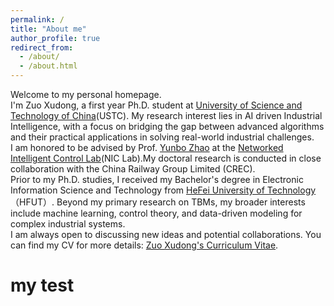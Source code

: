 ```yaml
---
permalink: /
title: "About me"
author_profile: true
redirect_from: 
  - /about/
  - /about.html
---
```

Welcome to my personal homepage.<br>
I'm Zuo Xudong, a first year Ph.D. student at [University of Science and Technology of China](https://www.ustc.edu.cn)(USTC). My research interest lies in AI driven Industrial Intelligence, with a focus on bridging the gap between advanced algorithms and their practical applications in solving real-world industrial challenges.<br>
I am honored to be advised by Prof. [Yunbo Zhao](https://faculty.ustc.edu.cn/ybzhao) at the [Networked Intelligent Control Lab](https://www.niclab.ac.cn)(NIC Lab).My doctoral research is conducted in close collaboration with the China Railway Group Limited (CREC).<br>
Prior to my Ph.D. studies, I received my Bachelor's degree in Electronic Information Science and Technology from [HeFei University of Technology](https://www.hfut.edu.cn)（HFUT）. Beyond my primary research on TBMs, my broader interests include machine learning, control theory, and data-driven modeling for complex industrial systems.<br>
I am always open to discussing new ideas and potential collaborations. You can find my CV for more details: [Zuo Xudong's Curriculum Vitae](../assets/Curriculum_Vitae_zxd.pdf).

my test
======
